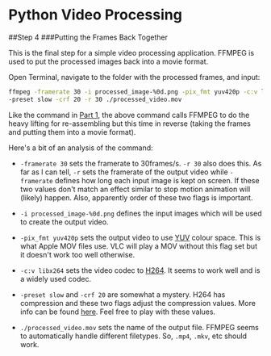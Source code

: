 # Python Video Processing
##Step 4
###Putting the Frames Back Together

This is the final step for a simple video processing application. FFMPEG is used to put the processed images back into a movie format.

Open Terminal, navigate to the folder with the processed frames, and input:

```bash
ffmpeg -framerate 30 -i processed_image-%0d.png -pix_fmt yuv420p -c:v libx264 \
-preset slow -crf 20 -r 30 ./processed_video.mov
```

Like the command in [Part 1](https://github.com/sabjorn/PythonVideoTutorial/blob/master/Tutorial/Part1-SplitVideo.md), the above command calls FFMPEG to do the heavy lifting for re-assembling but this time in reverse (taking the frames and putting them into a movie format).

Here's a bit of an analysis of the command:

* `-framerate 30` sets the framerate to 30frames/s. `-r 30` also does this. As far as I can tell, `-r` sets the framerate of the output video while `-framerate` defines how long each input image is kept on screen. If these two values don't match an effect similar to stop motion animation will (likely) happen. Also, apparently order of these two flags is important.

* `-i processed_image-%0d.png` defines the input images which will be used to create the output video.

* `-pix_fmt yuv420p` sets the output video to use [YUV](https://en.wikipedia.org/wiki/YUV) colour space. This is what Apple MOV files use. VLC will play a MOV without this flag set but it doesn't work too well otherwise.

* `-c:v libx264` sets the video codec to [H264](https://en.wikipedia.org/wiki/H.264/MPEG-4_AVC). It seems to work well and is a widely used codec.

* `-preset slow` and `-crf 20` are somewhat a mystery. H264 has compression and these two flags adjust the compression values. More info can be found [here](https://trac.ffmpeg.org/wiki/Encode/H.264). Feel free to play with these values.

* `./processed_video.mov` sets the name of the output file. FFMPEG seems to automatically handle different filetypes. So, `.mp4`, `.mkv`, etc should work.

